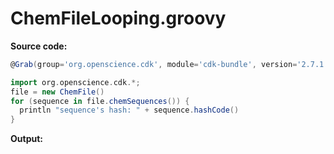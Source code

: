# ChemFileLooping.groovy
**Source code:**
```groovy
@Grab(group='org.openscience.cdk', module='cdk-bundle', version='2.7.1')

import org.openscience.cdk.*;
file = new ChemFile()
for (sequence in file.chemSequences()) {
  println "sequence's hash: " + sequence.hashCode()
}
```
**Output:**
```plain
```

